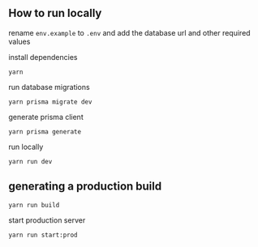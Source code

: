 ## How to run locally

rename `env.example` to `.env` and add the database url and other required values

install dependencies

```
yarn
```

run database migrations

```
yarn prisma migrate dev
```

generate prisma client

```
yarn prisma generate
```

run locally

```
yarn run dev
```

## generating a production build

```
yarn run build
```

start production server

```
yarn run start:prod
```
